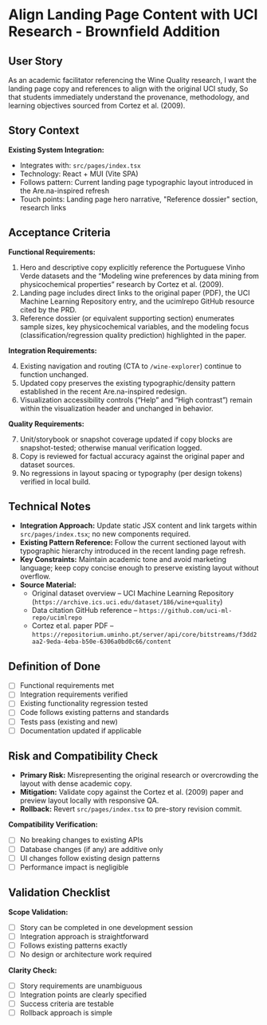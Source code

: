 # Align Landing Page Content with UCI Research - Brownfield Addition

## User Story

As an academic facilitator referencing the Wine Quality research,
I want the landing page copy and references to align with the original UCI study,
So that students immediately understand the provenance, methodology, and learning objectives sourced from Cortez et al. (2009).

## Story Context

**Existing System Integration:**

- Integrates with: `src/pages/index.tsx`
- Technology: React + MUI (Vite SPA)
- Follows pattern: Current landing page typographic layout introduced in the Are.na-inspired refresh
- Touch points: Landing page hero narrative, "Reference dossier" section, research links

## Acceptance Criteria

**Functional Requirements:**

1. Hero and descriptive copy explicitly reference the Portuguese Vinho Verde datasets and the “Modeling wine preferences by data mining from physicochemical properties” research by Cortez et al. (2009).
2. Landing page includes direct links to the original paper (PDF), the UCI Machine Learning Repository entry, and the ucimlrepo GitHub resource cited by the PRD.
3. Reference dossier (or equivalent supporting section) enumerates sample sizes, key physicochemical variables, and the modeling focus (classification/regression quality prediction) highlighted in the paper.

**Integration Requirements:**

4. Existing navigation and routing (CTA to `/wine-explorer`) continue to function unchanged.
5. Updated copy preserves the existing typographic/density pattern established in the recent Are.na-inspired redesign.
6. Visualization accessibility controls (“Help” and “High contrast”) remain within the visualization header and unchanged in behavior.

**Quality Requirements:**

7. Unit/storybook or snapshot coverage updated if copy blocks are snapshot-tested; otherwise manual verification logged.
8. Copy is reviewed for factual accuracy against the original paper and dataset sources.
9. No regressions in layout spacing or typography (per design tokens) verified in local build.

## Technical Notes

- **Integration Approach:** Update static JSX content and link targets within `src/pages/index.tsx`; no new components required.
- **Existing Pattern Reference:** Follow the current sectioned layout with typographic hierarchy introduced in the recent landing page refresh.
- **Key Constraints:** Maintain academic tone and avoid marketing language; keep copy concise enough to preserve existing layout without overflow.
- **Source Material:**
  - Original dataset overview – UCI Machine Learning Repository (`https://archive.ics.uci.edu/dataset/186/wine+quality`)
  - Data citation GitHub reference – `https://github.com/uci-ml-repo/ucimlrepo`
  - Cortez et al. paper PDF – `https://repositorium.uminho.pt/server/api/core/bitstreams/f3dd2aa2-9eda-4eba-b50e-6306a0bd0c66/content`

## Definition of Done

- [ ] Functional requirements met
- [ ] Integration requirements verified
- [ ] Existing functionality regression tested
- [ ] Code follows existing patterns and standards
- [ ] Tests pass (existing and new)
- [ ] Documentation updated if applicable

## Risk and Compatibility Check

- **Primary Risk:** Misrepresenting the original research or overcrowding the layout with dense academic copy.
- **Mitigation:** Validate copy against the Cortez et al. (2009) paper and preview layout locally with responsive QA.
- **Rollback:** Revert `src/pages/index.tsx` to pre-story revision commit.

**Compatibility Verification:**

- [ ] No breaking changes to existing APIs
- [ ] Database changes (if any) are additive only
- [ ] UI changes follow existing design patterns
- [ ] Performance impact is negligible

## Validation Checklist

**Scope Validation:**

- [ ] Story can be completed in one development session
- [ ] Integration approach is straightforward
- [ ] Follows existing patterns exactly
- [ ] No design or architecture work required

**Clarity Check:**

- [ ] Story requirements are unambiguous
- [ ] Integration points are clearly specified
- [ ] Success criteria are testable
- [ ] Rollback approach is simple

